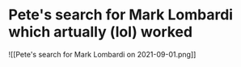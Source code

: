 # Pete's search for Mark Lombardi which artually (lol) worked

![[Pete's search for Mark Lombardi on 2021-09-01.png]]